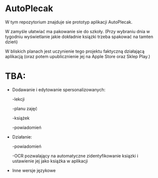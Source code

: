 ﻿# AutoPlecak
 
W tym repozytorium znajduje sie prototyp aplikacji AutoPlecak.

W zamyśle ułatwiać ma pakowanie sie do szkoły. (Przy wybraniu dnia w tygodniu wyświetlanie jakie dokładnie ksiązki trzeba spakować na tamten dzień)

W bliskich planach jest uczynienie tego projektu faktyczną działającą aplikacją (oraz potem upublicznienie jej na Apple Store oraz Sklep Play.)

# TBA: 

- Dodawanie i edytowanie spersonalizowanych: 

    -lekcji
  
    -planu zajęć
  
    -książek
  
    -powiadomień
  
- Działanie:
  
    -powiadomień
  
    -OCR pozwalający na automatyczne zidentyfikowanie ksiązki i ustawienie jej jako książka w aplikacji
  
- Inne wersje językowe
